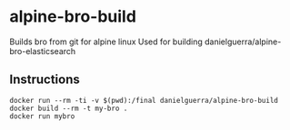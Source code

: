 # alpine-bro-build

Builds bro from git for alpine linux
Used for building
danielguerra/alpine-bro-elasticsearch

## Instructions
```
docker run --rm -ti -v $(pwd):/final danielguerra/alpine-bro-build
docker build --rm -t my-bro .
docker run mybro
```
